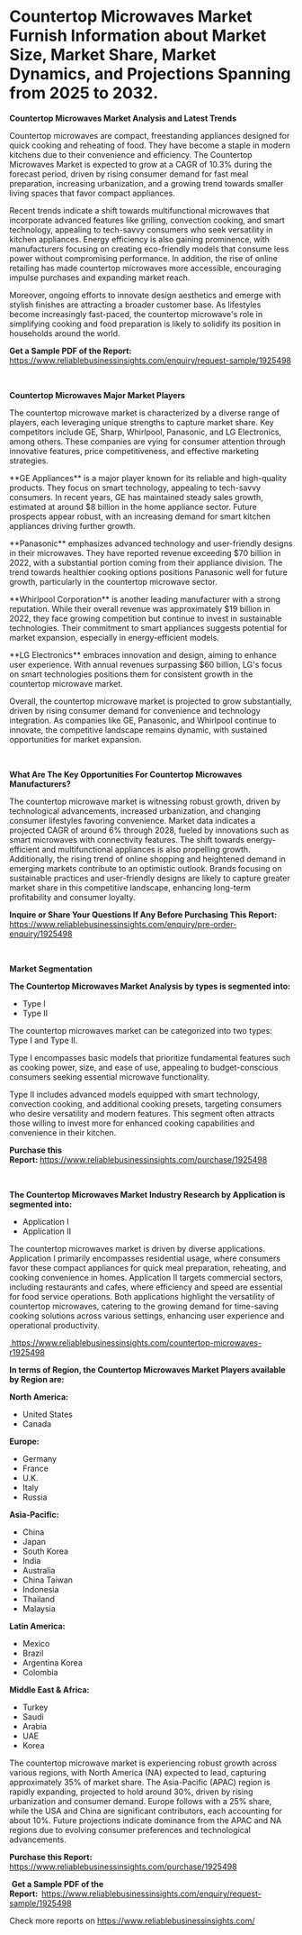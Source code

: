 <p><h1>Countertop Microwaves Market Furnish Information about Market Size, Market Share, Market Dynamics, and Projections Spanning from 2025 to 2032.</h1></p><p><strong>Countertop Microwaves Market Analysis and Latest Trends</strong></p>
<p><p>Countertop microwaves are compact, freestanding appliances designed for quick cooking and reheating of food. They have become a staple in modern kitchens due to their convenience and efficiency. The Countertop Microwaves Market is expected to grow at a CAGR of 10.3% during the forecast period, driven by rising consumer demand for fast meal preparation, increasing urbanization, and a growing trend towards smaller living spaces that favor compact appliances.</p><p>Recent trends indicate a shift towards multifunctional microwaves that incorporate advanced features like grilling, convection cooking, and smart technology, appealing to tech-savvy consumers who seek versatility in kitchen appliances. Energy efficiency is also gaining prominence, with manufacturers focusing on creating eco-friendly models that consume less power without compromising performance. In addition, the rise of online retailing has made countertop microwaves more accessible, encouraging impulse purchases and expanding market reach.</p><p>Moreover, ongoing efforts to innovate design aesthetics and emerge with stylish finishes are attracting a broader customer base. As lifestyles become increasingly fast-paced, the countertop microwave's role in simplifying cooking and food preparation is likely to solidify its position in households around the world.</p></p>
<p><strong>Get a Sample PDF of the Report:&nbsp;</strong> <a href="https://www.reliablebusinessinsights.com/enquiry/request-sample/1925498?utm_campaign=39&utm_medium=2&utm_source=Github&utm_content=ia&utm_term=15012025&utm_id=countertop-microwaves">https://www.reliablebusinessinsights.com/enquiry/request-sample/1925498</a></p>
<p>&nbsp;</p>
<p><strong>Countertop Microwaves Major Market Players</strong></p>
<p><p>The countertop microwave market is characterized by a diverse range of players, each leveraging unique strengths to capture market share. Key competitors include GE, Sharp, Whirlpool, Panasonic, and LG Electronics, among others. These companies are vying for consumer attention through innovative features, price competitiveness, and effective marketing strategies.</p><p>**GE Appliances** is a major player known for its reliable and high-quality products. They focus on smart technology, appealing to tech-savvy consumers. In recent years, GE has maintained steady sales growth, estimated at around $8 billion in the home appliance sector. Future prospects appear robust, with an increasing demand for smart kitchen appliances driving further growth.</p><p>**Panasonic** emphasizes advanced technology and user-friendly designs in their microwaves. They have reported revenue exceeding $70 billion in 2022, with a substantial portion coming from their appliance division. The trend towards healthier cooking options positions Panasonic well for future growth, particularly in the countertop microwave sector.</p><p>**Whirlpool Corporation** is another leading manufacturer with a strong reputation. While their overall revenue was approximately $19 billion in 2022, they face growing competition but continue to invest in sustainable technologies. Their commitment to smart appliances suggests potential for market expansion, especially in energy-efficient models.</p><p>**LG Electronics** embraces innovation and design, aiming to enhance user experience. With annual revenues surpassing $60 billion, LG's focus on smart technologies positions them for consistent growth in the countertop microwave market.</p><p>Overall, the countertop microwave market is projected to grow substantially, driven by rising consumer demand for convenience and technology integration. As companies like GE, Panasonic, and Whirlpool continue to innovate, the competitive landscape remains dynamic, with sustained opportunities for market expansion.</p></p>
<p>&nbsp;</p>
<p><strong>What Are The Key Opportunities For Countertop Microwaves Manufacturers?</strong></p>
<p><p>The countertop microwave market is witnessing robust growth, driven by technological advancements, increased urbanization, and changing consumer lifestyles favoring convenience. Market data indicates a projected CAGR of around 6% through 2028, fueled by innovations such as smart microwaves with connectivity features. The shift towards energy-efficient and multifunctional appliances is also propelling growth. Additionally, the rising trend of online shopping and heightened demand in emerging markets contribute to an optimistic outlook. Brands focusing on sustainable practices and user-friendly designs are likely to capture greater market share in this competitive landscape, enhancing long-term profitability and consumer loyalty.</p></p>
<p><strong>Inquire or Share Your Questions If Any Before Purchasing This Report:</strong> <a href="https://www.reliablebusinessinsights.com/enquiry/pre-order-enquiry/1925498?utm_campaign=39&utm_medium=2&utm_source=Github&utm_content=ia&utm_term=15012025&utm_id=countertop-microwaves">https://www.reliablebusinessinsights.com/enquiry/pre-order-enquiry/1925498</a></p>
<p>&nbsp;</p>
<p><strong>Market Segmentation</strong></p>
<p><strong>The Countertop Microwaves Market Analysis by types is segmented into:</strong></p>
<p><ul><li>Type I</li><li>Type II</li></ul></p>
<p><p>The countertop microwaves market can be categorized into two types: Type I and Type II. </p><p>Type I encompasses basic models that prioritize fundamental features such as cooking power, size, and ease of use, appealing to budget-conscious consumers seeking essential microwave functionality. </p><p>Type II includes advanced models equipped with smart technology, convection cooking, and additional cooking presets, targeting consumers who desire versatility and modern features. This segment often attracts those willing to invest more for enhanced cooking capabilities and convenience in their kitchen.</p></p>
<p><strong>Purchase this Report:&nbsp;</strong><a href="https://www.reliablebusinessinsights.com/purchase/1925498?utm_campaign=39&utm_medium=2&utm_source=Github&utm_content=ia&utm_term=15012025&utm_id=countertop-microwaves">https://www.reliablebusinessinsights.com/purchase/1925498</a></p>
<p>&nbsp;</p>
<p><strong>The Countertop Microwaves Market Industry Research by Application is segmented into:</strong></p>
<p><ul><li>Application I</li><li>Application II</li></ul></p>
<p><p>The countertop microwaves market is driven by diverse applications. Application I primarily encompasses residential usage, where consumers favor these compact appliances for quick meal preparation, reheating, and cooking convenience in homes. Application II targets commercial sectors, including restaurants and cafes, where efficiency and speed are essential for food service operations. Both applications highlight the versatility of countertop microwaves, catering to the growing demand for time-saving cooking solutions across various settings, enhancing user experience and operational productivity.</p></p>
<p><a href="https://www.reliablebusinessinsights.com/countertop-microwaves-r1925498?utm_campaign=39&utm_medium=2&utm_source=Github&utm_content=ia&utm_term=15012025&utm_id=countertop-microwaves">&nbsp;https://www.reliablebusinessinsights.com/countertop-microwaves-r1925498</a></p>
<p><strong>In terms of Region, the Countertop Microwaves Market Players available by Region are:</strong></p>
<p>
    <p> <strong> North America: </strong>
        <ul>
            <li>United States</li>
            <li>Canada</li>
        </ul>
        </p> 
    <p> <strong> Europe: </strong>
        <ul>
            <li>Germany</li>
            <li>France</li>
            <li>U.K.</li>
            <li>Italy</li>
            <li>Russia</li>
        </ul>
        </p> 
    <p> <strong> Asia-Pacific: </strong>
        <ul>
            <li>China</li>
            <li>Japan</li>
            <li>South Korea</li>
            <li>India</li>
            <li>Australia</li>
            <li>China Taiwan</li>
            <li>Indonesia</li>
            <li>Thailand</li>
            <li>Malaysia</li>
        </ul>
        </p> 
    <p> <strong> Latin America: </strong>
        <ul>
            <li>Mexico</li>
            <li>Brazil</li>
            <li>Argentina Korea</li>
            <li>Colombia</li>
        </ul>
        </p> 
    <p> <strong> Middle East & Africa: </strong>
        <ul>
            <li>Turkey</li>
            <li>Saudi</li>
            <li>Arabia</li>
            <li>UAE</li>
            <li>Korea</li>
        </ul>
    </p>
    </p>
<p><p>The countertop microwave market is experiencing robust growth across various regions, with North America (NA) expected to lead, capturing approximately 35% of market share. The Asia-Pacific (APAC) region is rapidly expanding, projected to hold around 30%, driven by rising urbanization and consumer demand. Europe follows with a 25% share, while the USA and China are significant contributors, each accounting for about 10%. Future projections indicate dominance from the APAC and NA regions due to evolving consumer preferences and technological advancements.</p></p>
<p><strong>Purchase this Report: </strong><a href="https://www.reliablebusinessinsights.com/purchase/1925498?utm_campaign=39&utm_medium=2&utm_source=Github&utm_content=ia&utm_term=15012025&utm_id=countertop-microwaves">https://www.reliablebusinessinsights.com/purchase/1925498</a></p>
<p>&nbsp;<strong>Get a Sample PDF of the Report:&nbsp;&nbsp;</strong><a href="https://www.reliablebusinessinsights.com/enquiry/request-sample/1925498?utm_campaign=39&utm_medium=2&utm_source=Github&utm_content=ia&utm_term=15012025&utm_id=countertop-microwaves">https://www.reliablebusinessinsights.com/enquiry/request-sample/1925498</a></p>
<p><strong></strong></p>
<p>Check more reports on <a href="https://www.reliablebusinessinsights.com/?utm_campaign=39&utm_medium=2&utm_source=Github&utm_content=ia&utm_term=15012025&utm_id=countertop-microwaves">https://www.reliablebusinessinsights.com/</a></p>